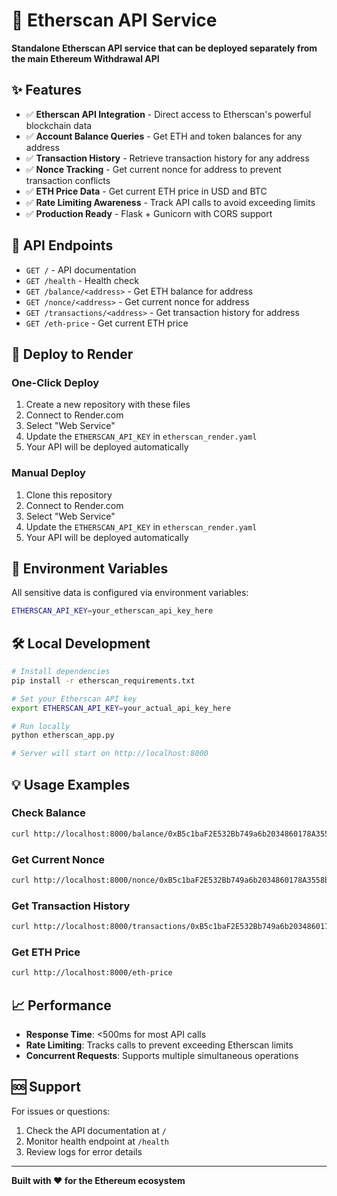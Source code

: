 # 🚀 Etherscan API Service

**Standalone Etherscan API service that can be deployed separately from the main Ethereum Withdrawal API**

## ✨ Features

- ✅ **Etherscan API Integration** - Direct access to Etherscan's powerful blockchain data
- ✅ **Account Balance Queries** - Get ETH and token balances for any address
- ✅ **Transaction History** - Retrieve transaction history for any address
- ✅ **Nonce Tracking** - Get current nonce for address to prevent transaction conflicts
- ✅ **ETH Price Data** - Get current ETH price in USD and BTC
- ✅ **Rate Limiting Awareness** - Track API calls to avoid exceeding limits
- ✅ **Production Ready** - Flask + Gunicorn with CORS support

## 🔧 API Endpoints

- `GET /` - API documentation
- `GET /health` - Health check
- `GET /balance/<address>` - Get ETH balance for address
- `GET /nonce/<address>` - Get current nonce for address
- `GET /transactions/<address>` - Get transaction history for address
- `GET /eth-price` - Get current ETH price

## 🚀 Deploy to Render

### One-Click Deploy
1. Create a new repository with these files
2. Connect to Render.com
3. Select "Web Service"
4. Update the `ETHERSCAN_API_KEY` in `etherscan_render.yaml`
5. Your API will be deployed automatically

### Manual Deploy
1. Clone this repository
2. Connect to Render.com
3. Select "Web Service"
4. Update the `ETHERSCAN_API_KEY` in `etherscan_render.yaml`
5. Your API will be deployed automatically

## 🔐 Environment Variables

All sensitive data is configured via environment variables:

```bash
ETHERSCAN_API_KEY=your_etherscan_api_key_here
```

## 🛠️ Local Development

```bash
# Install dependencies
pip install -r etherscan_requirements.txt

# Set your Etherscan API key
export ETHERSCAN_API_KEY=your_actual_api_key_here

# Run locally
python etherscan_app.py

# Server will start on http://localhost:8000
```

## 💡 Usage Examples

### Check Balance
```bash
curl http://localhost:8000/balance/0xB5c1baF2E532Bb749a6b2034860178A3558b6e58
```

### Get Current Nonce
```bash
curl http://localhost:8000/nonce/0xB5c1baF2E532Bb749a6b2034860178A3558b6e58
```

### Get Transaction History
```bash
curl http://localhost:8000/transactions/0xB5c1baF2E532Bb749a6b2034860178A3558b6e58?limit=5
```

### Get ETH Price
```bash
curl http://localhost:8000/eth-price
```

## 📈 Performance

- **Response Time**: <500ms for most API calls
- **Rate Limiting**: Tracks calls to prevent exceeding Etherscan limits
- **Concurrent Requests**: Supports multiple simultaneous operations

## 🆘 Support

For issues or questions:
1. Check the API documentation at `/`
2. Monitor health endpoint at `/health`
3. Review logs for error details

---

**Built with ❤️ for the Ethereum ecosystem**